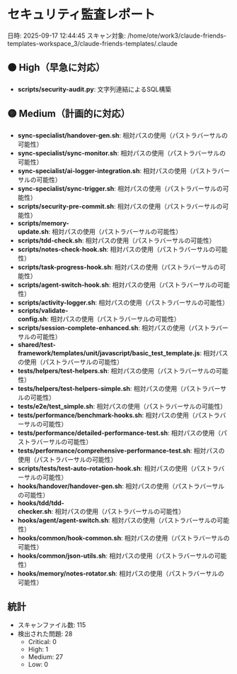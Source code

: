# セキュリティ監査レポート

日時: 2025-09-17 12:44:45
スキャン対象: /home/ote/work3/claude-friends-templates-workspace_3/claude-friends-templates/.claude

## 🟠 High（早急に対応）
- **scripts/security-audit.py**: 文字列連結によるSQL構築

## 🟡 Medium（計画的に対応）
- **sync-specialist/handover-gen.sh**: 相対パスの使用（パストラバーサルの可能性）
- **sync-specialist/sync-monitor.sh**: 相対パスの使用（パストラバーサルの可能性）
- **sync-specialist/ai-logger-integration.sh**: 相対パスの使用（パストラバーサルの可能性）
- **sync-specialist/sync-trigger.sh**: 相対パスの使用（パストラバーサルの可能性）
- **scripts/security-pre-commit.sh**: 相対パスの使用（パストラバーサルの可能性）
- **scripts/memory-update.sh**: 相対パスの使用（パストラバーサルの可能性）
- **scripts/tdd-check.sh**: 相対パスの使用（パストラバーサルの可能性）
- **scripts/notes-check-hook.sh**: 相対パスの使用（パストラバーサルの可能性）
- **scripts/task-progress-hook.sh**: 相対パスの使用（パストラバーサルの可能性）
- **scripts/agent-switch-hook.sh**: 相対パスの使用（パストラバーサルの可能性）
- **scripts/activity-logger.sh**: 相対パスの使用（パストラバーサルの可能性）
- **scripts/validate-config.sh**: 相対パスの使用（パストラバーサルの可能性）
- **scripts/session-complete-enhanced.sh**: 相対パスの使用（パストラバーサルの可能性）
- **shared/test-framework/templates/unit/javascript/basic_test_template.js**: 相対パスの使用（パストラバーサルの可能性）
- **tests/helpers/test-helpers.sh**: 相対パスの使用（パストラバーサルの可能性）
- **tests/helpers/test-helpers-simple.sh**: 相対パスの使用（パストラバーサルの可能性）
- **tests/e2e/test_simple.sh**: 相対パスの使用（パストラバーサルの可能性）
- **tests/performance/benchmark-hooks.sh**: 相対パスの使用（パストラバーサルの可能性）
- **tests/performance/detailed-performance-test.sh**: 相対パスの使用（パストラバーサルの可能性）
- **tests/performance/comprehensive-performance-test.sh**: 相対パスの使用（パストラバーサルの可能性）
- **scripts/tests/test-auto-rotation-hook.sh**: 相対パスの使用（パストラバーサルの可能性）
- **hooks/handover/handover-gen.sh**: 相対パスの使用（パストラバーサルの可能性）
- **hooks/tdd/tdd-checker.sh**: 相対パスの使用（パストラバーサルの可能性）
- **hooks/agent/agent-switch.sh**: 相対パスの使用（パストラバーサルの可能性）
- **hooks/common/hook-common.sh**: 相対パスの使用（パストラバーサルの可能性）
- **hooks/common/json-utils.sh**: 相対パスの使用（パストラバーサルの可能性）
- **hooks/memory/notes-rotator.sh**: 相対パスの使用（パストラバーサルの可能性）

## 統計
- スキャンファイル数: 115
- 検出された問題: 28
  - Critical: 0
  - High: 1
  - Medium: 27
  - Low: 0